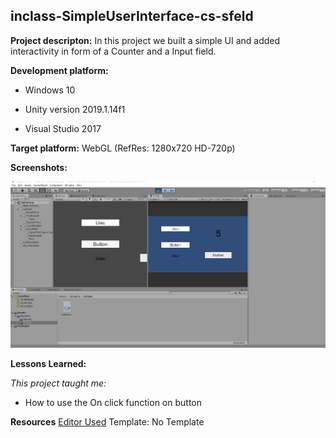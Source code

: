 ## inclass-SimpleUserInterface-cs-sfeld

**Project descripton:**
In this project we built a simple UI and added interactivity in form of a Counter and a Input field.
 
**Development platform:** 
	

 - Windows 10

	

 - Unity version 2019.1.14f1

	

 - Visual Studio 2017

**Target platform:**
WebGL (RefRes: 1280x720 HD-720p)

**Screenshots:**

![screenshot](https://github.com/3ahmnm-htlsbg/inclass-SimpleUserInterface-cs-sfeld/blob/master/Screenshot/InGameScreenshot.PNG?raw=true)

**Lessons Learned:**

*This project taught me:* 

 - How to use the On click function on button

**Resources**
[Editor Used](https://stackedit.io/)
Template: No Template